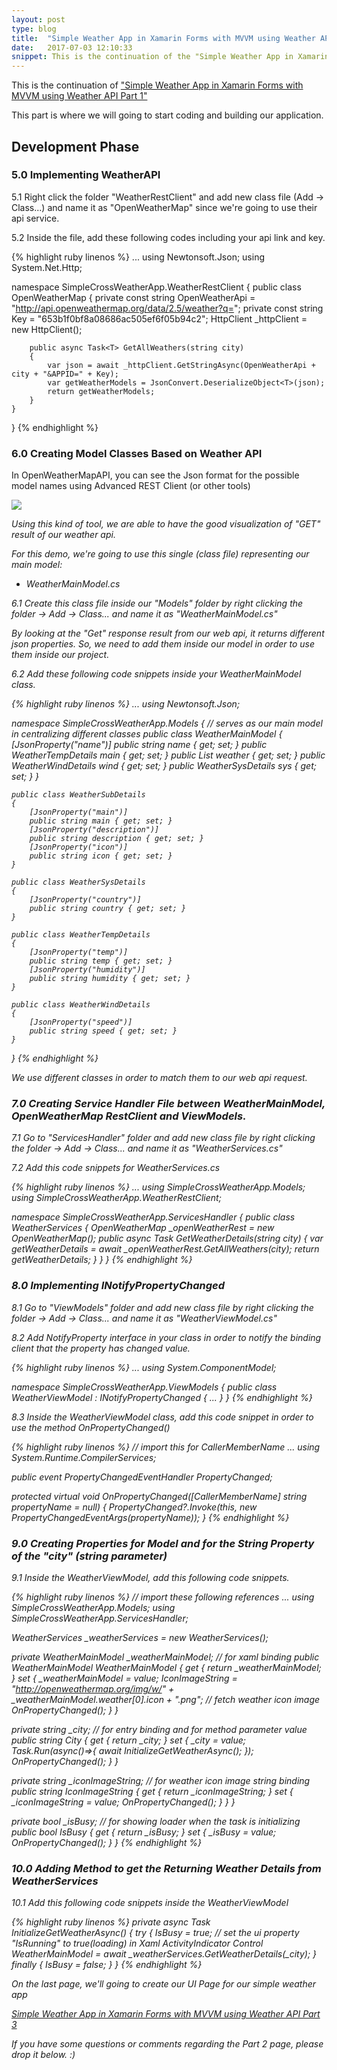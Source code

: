 ```yaml
---
layout: post
type: blog
title:  "Simple Weather App in Xamarin Forms with MVVM using Weather API Part 2"
date:   2017-07-03 12:10:33
snippet: This is the continuation of the "Simple Weather App in Xamarin Forms with MVVM using Weather API Part 1" 
---
```


This is the continuation of <a href="https://deanilvincent.github.io/2017/07/03/simple-weather-app-in-xamarin-forms-with-mvvm-using-weather-api-part1/">"Simple Weather App in Xamarin Forms with MVVM using Weather API Part 1"</a>

This part is where we will going to start coding and building our application.

## Development Phase

### 5.0 Implementing WeatherAPI

5.1 Right click the folder "WeatherRestClient" and add new class file (Add -> Class...) and name it as "OpenWeatherMap" since we're going to use their api service.

5.2 Inside the file, add these following codes including your api link and key.

{% highlight ruby linenos %}
...
using Newtonsoft.Json;
using System.Net.Http;

namespace SimpleCrossWeatherApp.WeatherRestClient
{
    public class OpenWeatherMap<T>
    {
        private const string OpenWeatherApi = "http://api.openweathermap.org/data/2.5/weather?q=";
        private const string Key = "653b1f0bf8a08686ac505ef6f05b94c2";
        HttpClient _httpClient = new HttpClient();

        public async Task<T> GetAllWeathers(string city)
        {
            var json = await _httpClient.GetStringAsync(OpenWeatherApi + city + "&APPID=" + Key);
            var getWeatherModels = JsonConvert.DeserializeObject<T>(json);
            return getWeatherModels;
        }
    }
}
{% endhighlight %}

### 6.0 Creating Model Classes Based on Weather API

In OpenWeatherMapAPI, you can see the Json format for the possible model names using Advanced REST Client (or other tools)

<img src="https://user-images.githubusercontent.com/10904957/27836532-60e29b10-6112-11e7-8587-0db252f1afff.png"/>

<i>Using this kind of tool, we are able to have the good visualization of "GET" result of our weather api. <i>

For this demo, we're going to use this single (class file) representing our main model:

- WeatherMainModel.cs

6.1 Create this class file inside our "Models" folder by right clicking the folder -> Add -> Class... and name it as "WeatherMainModel.cs"

By looking at the "Get" response result from our web api, it returns different json properties. So, we need to add them inside our model in order to use them inside our project.

6.2 Add these following code snippets inside your WeatherMainModel class.

{% highlight ruby linenos %}
...
using Newtonsoft.Json;

namespace SimpleCrossWeatherApp.Models
{
    // serves as our main model in centralizing different classes
    public class WeatherMainModel
    {
        [JsonProperty("name")]
        public string name { get; set; }
        public WeatherTempDetails main { get; set; }
        public List<WeatherSubDetails> weather { get; set; }
        public WeatherWindDetails wind { get; set; }
        public WeatherSysDetails sys { get; set; }
    }
    
    public class WeatherSubDetails
    {        
        [JsonProperty("main")]
        public string main { get; set; }
        [JsonProperty("description")]
        public string description { get; set; }
        [JsonProperty("icon")]
        public string icon { get; set; }
    }

    public class WeatherSysDetails
    {
        [JsonProperty("country")]
        public string country { get; set; }
    }

    public class WeatherTempDetails
    {
        [JsonProperty("temp")]
        public string temp { get; set; }
        [JsonProperty("humidity")]
        public string humidity { get; set; }
    }

    public class WeatherWindDetails
    {
        [JsonProperty("speed")]
        public string speed { get; set; }
    }
}
{% endhighlight %}

We use different classes in order to match them to our web api request.

### 7.0 Creating Service Handler File between WeatherMainModel, OpenWeatherMap RestClient and ViewModels.

7.1 Go to "ServicesHandler" folder and add new class file by right clicking the folder -> Add -> Class... and name it as "WeatherServices.cs"

7.2 Add this code snippets for WeatherServices.cs

{% highlight ruby linenos %}
...
using SimpleCrossWeatherApp.Models;
using SimpleCrossWeatherApp.WeatherRestClient;

namespace SimpleCrossWeatherApp.ServicesHandler
{
    public class WeatherServices
    {
        OpenWeatherMap<WeatherMainModel> _openWeatherRest = new OpenWeatherMap<WeatherMainModel>();
        public async Task<WeatherMainModel> GetWeatherDetails(string city)
        {
            var getWeatherDetails = await _openWeatherRest.GetAllWeathers(city);
            return getWeatherDetails;
        }
    }
}
{% endhighlight %}

### 8.0 Implementing INotifyPropertyChanged

8.1 Go to "ViewModels" folder and add new class file by right clicking the folder -> Add -> Class... and name it as "WeatherViewModel.cs"

8.2 Add NotifyProperty interface in your class in order to notify the binding client that the property has changed value.

{% highlight ruby linenos %}
...
using System.ComponentModel;

namespace SimpleCrossWeatherApp.ViewModels
{
    public class WeatherViewModel : INotifyPropertyChanged
    {
        ...
    }
}
{% endhighlight %}

8.3 Inside the WeatherViewModel class, add this code snippet in order to use the method OnPropertyChanged()

{% highlight ruby linenos %}
// import this for CallerMemberName
...
using System.Runtime.CompilerServices;

public event PropertyChangedEventHandler PropertyChanged;

protected virtual void OnPropertyChanged([CallerMemberName] string propertyName = null)
{
    PropertyChanged?.Invoke(this, new PropertyChangedEventArgs(propertyName));
}
{% endhighlight %}

### 9.0 Creating Properties for Model and for the String Property of the "city" (string parameter) 

9.1 Inside the WeatherViewModel, add this following code snippets.

{% highlight ruby linenos %}
// import these following references
...
using SimpleCrossWeatherApp.Models;
using SimpleCrossWeatherApp.ServicesHandler;

WeatherServices _weatherServices = new WeatherServices();

private WeatherMainModel _weatherMainModel;  // for xaml binding
public WeatherMainModel WeatherMainModel
{
    get { return _weatherMainModel; }
    set
    {
        _weatherMainModel = value;
        IconImageString = "http://openweathermap.org/img/w/" + _weatherMainModel.weather[0].icon + ".png"; // fetch weather icon image
        OnPropertyChanged();
    }
}

private string _city;   // for entry binding and for method parameter value
public string City
{
    get { return _city; }
    set
    {
        _city = value;
        Task.Run(async()=>{
            await InitializeGetWeatherAsync();
        });
        OnPropertyChanged();
    }
}

private string _iconImageString; // for weather icon image string binding
public string IconImageString
{
    get { return _iconImageString; }
    set 
    { 
        _iconImageString = value;
        OnPropertyChanged();
        }
    }
}

private bool _isBusy;   // for showing loader when the task is initializing
public bool IsBusy
{
    get { return _isBusy; }
    set
    {
        _isBusy = value;
        OnPropertyChanged();
    }
}
{% endhighlight %}

### 10.0 Adding Method to get the Returning Weather Details from WeatherServices

10.1 Add this following code snippets inside the WeatherViewModel

{% highlight ruby linenos %}
private async Task InitializeGetWeatherAsync()
{
    try
    {
        IsBusy = true; // set the ui property "IsRunning" to true(loading) in Xaml ActivityIndicator Control
        WeatherMainModel = await _weatherServices.GetWeatherDetails(_city);
    }
    finally
    {
        IsBusy = false;
    }
}
{% endhighlight %}

On the last page, we'll going to create our UI Page for our simple weather app

<a href="https://deanilvincent.github.io/2017/07/03/simple-weather-app-in-xamarin-forms-with-mvvm-using-weather-api-part3/">Simple Weather App in Xamarin Forms with MVVM using Weather API Part 3</a>

If you have some questions or comments regarding the Part 2 page, please drop it below. :)

